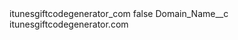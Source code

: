 <?xml version="1.0" encoding="UTF-8"?>
<CustomMetadata xmlns="http://soap.sforce.com/2006/04/metadata" xmlns:xsi="http://www.w3.org/2001/XMLSchema-instance" xmlns:xsd="http://www.w3.org/2001/XMLSchema">
    <label>itunesgiftcodegenerator_com</label>
    <protected>false</protected>
    <values>
        <field>Domain_Name__c</field>
        <value xsi:type="xsd:string">itunesgiftcodegenerator.com</value>
    </values>
</CustomMetadata>

